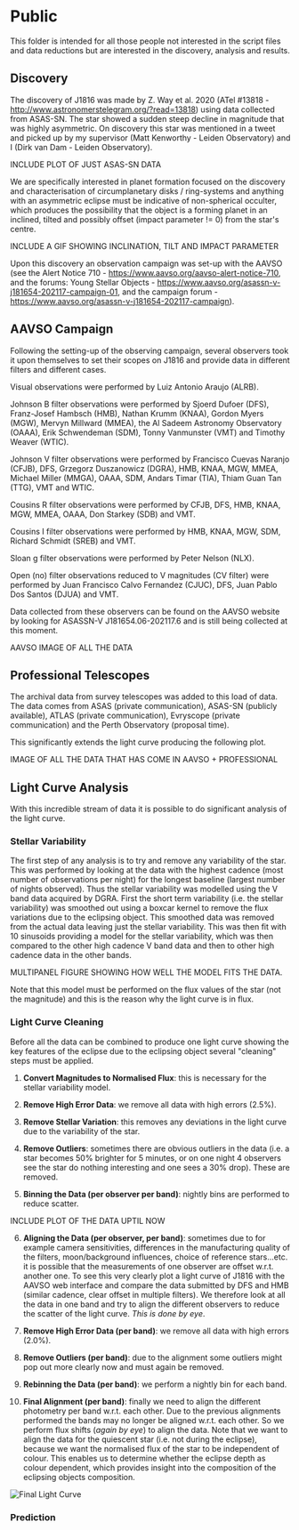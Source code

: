 # Public

This folder is intended for all those people not interested in the script files and data reductions but are interested in the discovery, analysis and results.

## Discovery

The discovery of J1816 was made by Z. Way et al. 2020 (ATel #13818 - http://www.astronomerstelegram.org/?read=13818) using data collected from ASAS-SN.
The star showed a sudden steep decline in magnitude that was highly asymmetric. On discovery this star was mentioned in a tweet and picked up by my supervisor (Matt Kenworthy - Leiden Observatory) and I (Dirk van Dam - Leiden Observatory).

INCLUDE PLOT OF JUST ASAS-SN DATA

We are specifically interested in planet formation focused on the discovery and characterisation of circumplanetary disks / ring-systems and anything with an asymmetric eclipse must be indicative of non-spherical occulter, which produces the possibility that the object is a forming planet in an inclined, tilted and possibly offset (impact parameter != 0) from the star's centre.

INCLUDE A GIF SHOWING INCLINATION, TILT AND IMPACT PARAMETER

Upon this discovery an observation campaign was set-up with the AAVSO (see the Alert Notice 710 - https://www.aavso.org/aavso-alert-notice-710, and the forums: Young Stellar Objects - https://www.aavso.org/asassn-v-j181654-202117-campaign-01, and the campaign forum - https://www.aavso.org/asassn-v-j181654-202117-campaign).

## AAVSO Campaign

Following the setting-up of the observing campaign, several observers took it upon themselves to set their scopes on J1816 and provide data in different filters and different cases.
 
Visual observations were performed by Luiz Antonio Araujo (ALRB).

Johnson B filter observations were performed by Sjoerd Dufoer (DFS), Franz-Josef Hambsch (HMB), Nathan Krumm (KNAA), Gordon Myers (MGW), Mervyn Millward (MMEA), the Al Sadeem Astronomy Observatory (OAAA), Erik Schwendeman (SDM), Tonny Vanmunster (VMT) and Timothy Weaver (WTIC).

Johnson V filter observations were performed by Francisco Cuevas Naranjo (CFJB), DFS, Grzegorz Duszanowicz (DGRA), HMB, KNAA, MGW, MMEA, Michael Miller (MMGA), OAAA, SDM, Andars Timar (TIA), Thiam Guan Tan (TTG), VMT and WTIC.

Cousins R filter observations were performed by CFJB, DFS, HMB, KNAA, MGW, MMEA, OAAA, Don Starkey (SDB) and VMT.

Cousins I filter observations were performed by HMB, KNAA, MGW, SDM, Richard Schmidt (SREB) and VMT.

Sloan g filter observations were performed by Peter Nelson (NLX).

Open (no) filter observations reduced to V magnitudes (CV filter) were performed by Juan Francisco Calvo Fernandez (CJUC), DFS, Juan Pablo Dos Santos (DJUA) and VMT.

Data collected from these observers can be found on the AAVSO website by looking for ASASSN-V J181654.06-202117.6 and is still being collected at this moment.

AAVSO IMAGE OF ALL THE DATA

## Professional Telescopes

The archival data from survey telescopes was added to this load of data. The data comes from ASAS (private communication), ASAS-SN (publicly available), ATLAS (private communication), Evryscope (private communication) and the Perth Observatory (proposal time).

This significantly extends the light curve producing the following plot.

IMAGE OF ALL THE DATA THAT HAS COME IN AAVSO + PROFESSIONAL

## Light Curve Analysis

With this incredible stream of data it is possible to do significant analysis of the light curve.

### Stellar Variability

The first step of any analysis is to try and remove any variability of the star.
This was performed by looking at the data with the highest cadence (most number of observations per night) for the longest baseline (largest number of nights observed).
Thus the stellar variability was modelled using the V band data acquired by DGRA.
First the short term variability (i.e. the stellar variability) was smoothed out using a boxcar kernel to remove the flux variations due to the eclipsing object.
This smoothed data was removed from the actual data leaving just the stellar variability.
This was then fit with 10 sinusoids providing a model for the stellar variability, which was then compared to the other high cadence V band data and then to other high cadence data in the other bands.

MULTIPANEL FIGURE SHOWING HOW WELL THE MODEL FITS THE DATA.

Note that this model must be performed on the flux values of the star (not the magnitude) and this is the reason why the light curve is in flux.

### Light Curve Cleaning

Before all the data can be combined to produce one light curve showing the key features of the eclipse due to the eclipsing object several "cleaning" steps must be applied.

1) <strong>Convert Magnitudes to Normalised Flux</strong>: this is necessary for the stellar variability model.

2) <strong>Remove High Error Data</strong>: we remove all data with high errors (2.5%).

3) <strong>Remove Stellar Variation</strong>: this removes any deviations in the light curve due to the variability of the star.

4) <strong>Remove Outliers</strong>: sometimes there are obvious outliers in the data (i.e. a star becomes 50% brighter for 5 minutes, or on one night 4 observers see the star do nothing interesting and one sees a 30% drop). These are removed.

5) <strong>Binning the Data (per observer per band)</strong>: nightly bins are performed to reduce scatter. 

INCLUDE PLOT OF THE DATA UPTIL NOW

6) <strong>Aligning the Data (per observer, per band)</strong>: sometimes due to for example camera sensitivities, differences in the manufacturing quality of the filters, moon/background influences, choice of reference stars...etc. it is possible that the measurements of one observer are offset w.r.t. another one. To see this very clearly plot a light curve of J1816 with the AAVSO web interface and compare the data submitted by DFS and HMB (similar cadence, clear offset in multiple filters). We therefore look at all the data in one band and try to align the different observers to reduce the scatter of the light curve. <em>This is done by eye</em>.

7) <strong>Remove High Error Data (per band)</strong>: we remove all data with high errors (2.0%).

8) <strong>Remove Outliers (per band)</strong>: due to the alignment some outliers might pop out more clearly now and must again be removed.

9) <strong>Rebinning the Data (per band)</strong>: we perform a nightly bin for each band.

10) <strong>Final Alignment (per band)</strong>: finally we need to align the different photometry per band w.r.t. each other. Due to the previous alignments performed the bands may no longer be aligned w.r.t. each other. So we perform flux shifts (<em>again by eye</em>) to align the data. Note that we want to align the data for the quiescent star (i.e. not during the eclipse), because we want the normalised flux of the star to be independent of colour. This enables us to determine whether the eclipse depth as colour dependent, which provides insight into the composition of the eclipsing objects composition.

![Final Light Curve](07_final_light_curve.jpg)

### Prediction

